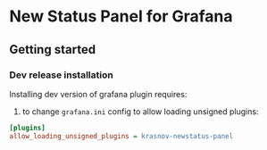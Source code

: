 # New Status Panel for Grafana

## Getting started

### Dev release installation

Installing dev version of grafana plugin requires:
1. to change `grafana.ini` config to allow loading unsigned plugins:
``` ini
[plugins]
allow_loading_unsigned_plugins = krasnov-newstatus-panel
```